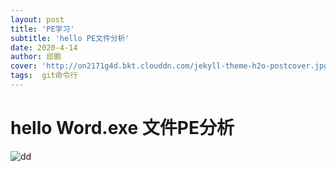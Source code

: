 ```yaml
---
layout: post
title: 'PE学习'
subtitle: 'hello PE文件分析'
date: 2020-4-14
author: 邱鹏
cover: 'http://on2171g4d.bkt.clouddn.com/jekyll-theme-h2o-postcover.jpg'
tags:  git命令行
---
```

# hello Word.exe 文件PE分析
![dd](/assets/img/post_img/shelloworldPE.png "PE文件")







